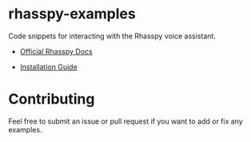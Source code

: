 # rhasspy-examples

Code snippets for interacting with the Rhasspy voice assistant.

- [Official Rhasspy Docs](https://rhasspy.readthedocs.io/en/latest/)

- [Installation Guide](https://www.hackster.io/matrix-labs/rhasspy-voice-assistant-on-matrix-voice-and-matrix-creator-97f92e)

# Contributing

Feel free to submit an issue or pull request if you want to add or fix any examples.
